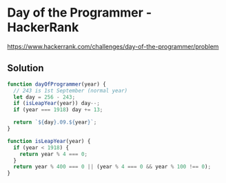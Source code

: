 # Day of the Programmer - HackerRank

https://www.hackerrank.com/challenges/day-of-the-programmer/problem

## Solution

```js
function dayOfProgrammer(year) {
  // 243 is 1st September (normal year)
  let day = 256 - 243;
  if (isLeapYear(year)) day--;
  if (year === 1918) day += 13;

  return `${day}.09.${year}`;
}

function isLeapYear(year) {
  if (year < 1918) {
    return year % 4 === 0;
  }
  return year % 400 === 0 || (year % 4 === 0 && year % 100 !== 0);
}
```
